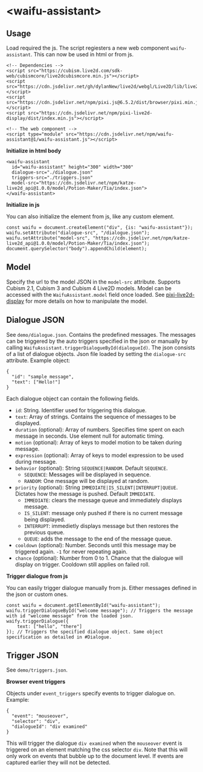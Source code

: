 # \<waifu-assistant>
## Usage
Load required the js. The script regiesters a new web component `waifu-assistant`. This can now be used in html or from js.
```
<!-- Dependencies -->
<script src="https://cubism.live2d.com/sdk-web/cubismcore/live2dcubismcore.min.js"></script>
<script src="https://cdn.jsdelivr.net/gh/dylanNew/live2d/webgl/Live2D/lib/live2d.min.js"></script>
<script src="https://cdn.jsdelivr.net/npm/pixi.js@6.5.2/dist/browser/pixi.min.js"></script>
<script src="https://cdn.jsdelivr.net/npm/pixi-live2d-display/dist/index.min.js"></script>

<!-- The web component -->
<script type="module" src="https://cdn.jsdelivr.net/npm/waifu-assistant@1/waifu-assistant.js"></script>
```

**Initialize in html body**
```
<waifu-assistant 
  id="waifu-assistant" height="300" width="300"
  dialogue-src="./dialogue.json"
  triggers-src="./triggers.json"
  model-src="https://cdn.jsdelivr.net/npm/katze-live2d_api@1.0.0/model/Potion-Maker/Tia/index.json">
</waifu-assistant>
```

**Initialize in js**

You can also initialize the element from js, like any custom element.
```
const waifu = document.createElement("div", {is: "waifu-assistant"});
waifu.setAttribute("dialogue-src", "/dialogue.json");
waifu.setAttribute("model-src", "https://cdn.jsdelivr.net/npm/katze-live2d_api@1.0.0/model/Potion-Maker/Tia/index.json");
document.querySelector("body").appendChild(element);
```

## Model
Specify the url to the model JSON in the `model-src` attribute. Supports Cubism 2.1, Cubism 3 and Cubism 4 Live2D models. Model can be accessed with the `WaifuAssistant.model` field once loaded. See [pixi-live2d-display](https://github.com/guansss/pixi-live2d-display) for more details on how to manipulate the model.

## Dialogue JSON
See `demo/dialogue.json`. Contains the predefined messages. The messages can be triggered by the auto triggers specified in the json or manually by calling `WaifuAssistant.triggerDialogueById(dialogueId)`. The json consists of a list of dialogue objects. Json file loaded by setting the `dialogue-src` attribute. Example object: 
```
{
  "id": "sample message",
  "text": ["Hello!"]
}
```

Each dialogue object can contain the following fields.
* `id`: String. Identifier used for triggering this dialogue.
* `text`: Array of strings. Contains the sequence of messages to be displayed.
* `duration` (optional): Array of numbers. Specifies time spent on each message in seconds. Use element null for automatic timing.
* `motion` (optional): Array of keys to model motion to be taken during message.
* `expression` (optional): Array of keys to model expression to be used during message.
* `behavior` (optional): String `SEQUENCE|RANDOM`. Default `SEQUENCE`.
    * `SEQUENCE`: Messages will be displayed in sequence.
    * `RANDOM`: One message will be displayed at random.
* `priority` (optional): String `IMMEDIATE|IS_SILENT|INTERRUPT|QUEUE`. Dictates how the message is pushed. Default `IMMEDIATE`.
    * `IMMEDIATE`: clears the message queue and immediately displays message.
    * `IS_SILENT`: message only pushed if there is no current message being displayed.
    * `INTERRUPT`: immedietly displays message but then restores the previous queue.
    * `QUEUE`: adds the message to the end of the message queue.
* `cooldown` (optional): Number. Seconds until this message may be triggered again. `-1` for never repeating again.
* `chance` (optional): Number from 0 to 1. Chance that the dialogue will display on trigger. Cooldown still applies on failed roll.

**Trigger dialogue from js**

You can easily trigger dialogue manually from js. Either messages defined in the json or custom ones.
```
const waifu = document.getElementById("waifu-assistant");
waifu.triggerDialogueById("welcome message"); // Triggers the message with id "welcome message" from the loaded json.
waify.triggerDialogue({
    text: ["hello", "there"]
}); // Triggers the specified dialogue object. Same object specification as detailed in #Dialogue.
```
## Trigger JSON
 See `demo/triggers.json`.

**Browser event triggers**

Objects under `event_triggers` specify events to trigger dialogue on. Example:
```
{
  "event": "mouseover",
  "selector": "div",
  "dialogueId": "div examined"
}
```
This will trigger the dialogue `div examined` when the `mouseover` event is triggered on an element matching the css selector `div`. 
Note that this will only work on events that bubble up to the document level. If events are captured earlier they will not be detected.
